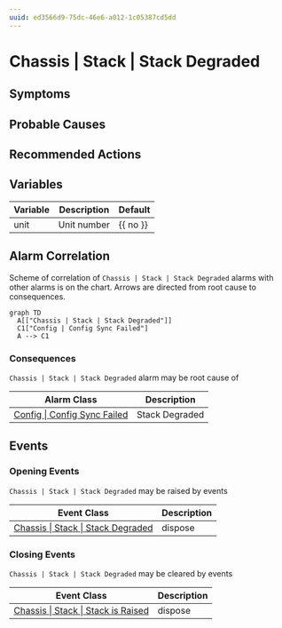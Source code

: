 ```yaml
---
uuid: ed3566d9-75dc-46e6-a012-1c05387cd5dd
---
```

# Chassis | Stack | Stack Degraded

## Symptoms

## Probable Causes

## Recommended Actions

## Variables

| Variable | Description | Default  |
| -------- | ----------- | -------- |
| unit     | Unit number | {{ no }} |

## Alarm Correlation

Scheme of correlation of `Chassis | Stack | Stack Degraded` alarms with other alarms is on the chart. 
Arrows are directed from root cause to consequences.

```mermaid
graph TD
  A[["Chassis | Stack | Stack Degraded"]]
  C1["Config | Config Sync Failed"]
  A --> C1
```

### Consequences
`Chassis | Stack | Stack Degraded` alarm may be root cause of

| Alarm Class                                                        | Description    |
| ------------------------------------------------------------------ | -------------- |
| [Config \| Config Sync Failed](../../config/config-sync-failed.md) | Stack Degraded |

## Events

### Opening Events
`Chassis | Stack | Stack Degraded` may be raised by events

| Event Class                                                                                         | Description |
| --------------------------------------------------------------------------------------------------- | ----------- |
| [Chassis \| Stack \| Stack Degraded](ref://event-classes-reference/chassis/stack/stack-degraded.md) | dispose     |

### Closing Events
`Chassis | Stack | Stack Degraded` may be cleared by events

| Event Class                                                                                           | Description |
| ----------------------------------------------------------------------------------------------------- | ----------- |
| [Chassis \| Stack \| Stack is Raised](ref://event-classes-reference/chassis/stack/stack-is-raised.md) | dispose     |
